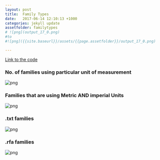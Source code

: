 ```yaml
---
layout: post
title:  Family Types
date:   2017-06-14 12:10:13 +1000
categories: jekyll update
assetfolder: familytypes
# ![png](output_17_0.png)
#to
#![png]({{site.baseurl}}/assets/{{page.assetfolder}}/output_17_0.png)

---
```


[Link to the code][familyTypesCode]

### No. of families using particular unit of measurement

![png]({{site.baseurl}}/assets/{{page.assetfolder}}/allTypes.png)

### Families that are using Metric AND imperial Units

![png]({{site.baseurl}}/assets/{{page.assetfolder}}/worstOff.png)

### .txt families

![png]({{site.baseurl}}/assets/{{page.assetfolder}}/txtFamilies.png)

### .rfa families

![png]({{site.baseurl}}/assets/{{page.assetfolder}}/rfaFamilies.png)

[familyTypesCode]: https://github.com/annisarivera/mastercontent/blob/master/working/Master%20Content%20-%20FamilyTypes.ipynb
